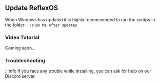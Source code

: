 ## Update ReflexOS

When Windows has updated it is highly recommended to run the scritps in the folder: ``!!!Run Me After Updates``

### Video Tutorial

Coming soon...

### Troubleshooting

:::info
If you face any trouble while installing, you can ask for help on our Discord server.